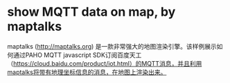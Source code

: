 # show MQTT data on map, by maptalks
maptalks (http://maptalks.org) 是一款非常强大的地图渲染引擎。该样例展示如何通过PAHO MQTT javascript SDK订阅百度天工（https://cloud.baidu.com/product/iot.html）的MQTT消息，并且利用maptalks将带有地理坐标信息的消息，在地图上渲染出来。

